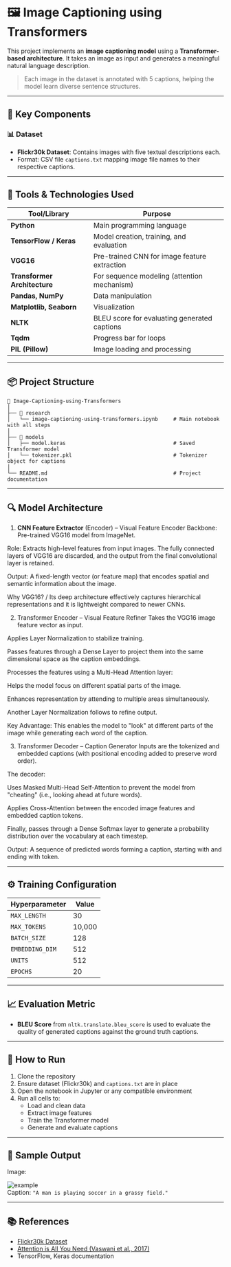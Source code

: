 # 🖼️ Image Captioning using Transformers

This project implements an **image captioning model** using a **Transformer-based architecture**. It takes an image as input and generates a meaningful natural language description.

> Each image in the dataset is annotated with 5 captions, helping the model learn diverse sentence structures.

---

## 🧠 Key Components

### 📊 Dataset
- **Flickr30k Dataset**: Contains images with five textual descriptions each.
- Format: CSV file `captions.txt` mapping image file names to their respective captions.

---

## 🔧 Tools & Technologies Used

| Tool/Library       | Purpose |
|--------------------|---------|
| **Python**         | Main programming language |
| **TensorFlow / Keras** | Model creation, training, and evaluation |
| **VGG16**          | Pre-trained CNN for image feature extraction |
| **Transformer Architecture** | For sequence modeling (attention mechanism) |
| **Pandas, NumPy**  | Data manipulation |
| **Matplotlib, Seaborn** | Visualization |
| **NLTK**           | BLEU score for evaluating generated captions |
| **Tqdm**           | Progress bar for loops |
| **PIL (Pillow)**   | Image loading and processing |

---

## 📦 Project Structure

```
📁 Image-Captioning-using-Transformers
│
├── 📁 research
│   └── image-captioning-using-transformers.ipynb     # Main notebook with all steps
│
├── 📁 models
│   ├── model.keras                                   # Saved Transformer model
│   └── tokenizer.pkl                                 # Tokenizer object for captions
│
└── README.md                                         # Project documentation

```

---

## 🔍 Model Architecture

1. **CNN Feature Extractor** (Encoder) – Visual Feature Encoder
Backbone: Pre-trained VGG16 model from ImageNet.

Role: Extracts high-level features from input images. The fully connected layers of VGG16 are discarded, and the output from the final convolutional layer is retained.

Output: A fixed-length vector (or feature map) that encodes spatial and semantic information about the image.

Why VGG16? /
Its deep architecture effectively captures hierarchical representations and it is lightweight compared to newer CNNs.

2. Transformer Encoder – Visual Feature Refiner
Takes the VGG16 image feature vector as input.

Applies Layer Normalization to stabilize training.

Passes features through a Dense Layer to project them into the same dimensional space as the caption embeddings.

Processes the features using a Multi-Head Attention layer:

Helps the model focus on different spatial parts of the image.

Enhances representation by attending to multiple areas simultaneously.

Another Layer Normalization follows to refine output.

Key Advantage: This enables the model to "look" at different parts of the image while generating each word of the caption.

3. Transformer Decoder – Caption Generator
Inputs are the tokenized and embedded captions (with positional encoding added to preserve word order).

The decoder:

Uses Masked Multi-Head Self-Attention to prevent the model from "cheating" (i.e., looking ahead at future words).

Applies Cross-Attention between the encoded image features and embedded caption tokens.

Finally, passes through a Dense Softmax layer to generate a probability distribution over the vocabulary at each timestep.

Output: A sequence of predicted words forming a caption, starting with <start> and ending with <end> token.

---

## ⚙️ Training Configuration

| Hyperparameter     | Value        |
|--------------------|--------------|
| `MAX_LENGTH`       | 30           |
| `MAX_TOKENS`       | 10,000       |
| `BATCH_SIZE`       | 128          |
| `EMBEDDING_DIM`    | 512          |
| `UNITS`            | 512          |
| `EPOCHS`           | 20           |

---

## 📈 Evaluation Metric

- **BLEU Score** from `nltk.translate.bleu_score` is used to evaluate the quality of generated captions against the ground truth captions.

---

## 📌 How to Run

1. Clone the repository
2. Ensure dataset (Flickr30k) and `captions.txt` are in place
3. Open the notebook in Jupyter or any compatible environment
4. Run all cells to:
   - Load and clean data
   - Extract image features
   - Train the Transformer model
   - Generate and evaluate captions

---

## 🎯 Sample Output

Image:

![example](https://upload.wikimedia.org/wikipedia/commons/3/3e/Flickr_example.jpg)  
Caption: `"A man is playing soccer in a grassy field."`

---

## 📚 References

- [Flickr30k Dataset](http://shannon.cs.illinois.edu/DenotationGraph/)
- [Attention is All You Need (Vaswani et al., 2017)](https://arxiv.org/abs/1706.03762)
- TensorFlow, Keras documentation
